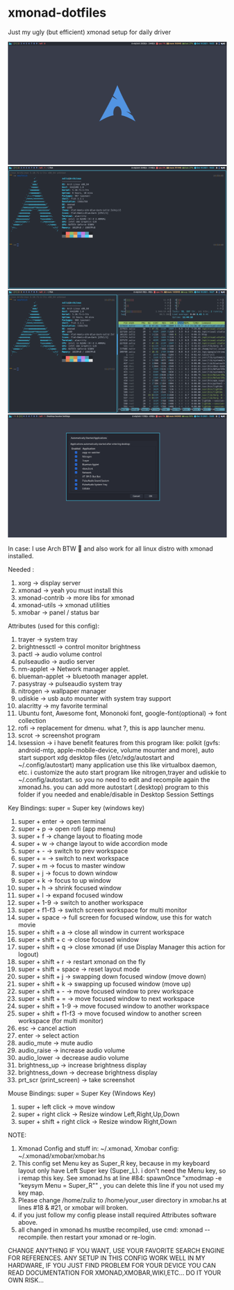 # xmonad-dotfiles
Just my ugly (but efficient) xmonad setup for daily driver

![Screenshot 1](screenshots/2021-10-10-10:53:39-screenshot.png)
![Screenshot 2](screenshots/2021-10-10-10:53:51-screenshot.png)
![Screenshot 3](screenshots/2021-10-10-16:27:16-screenshot.png)
![Screenshot 4](screenshots/2021-10-15-15:05:47-screenshot.png)

In case: I use Arch BTW 🤭
and also work for all linux distro with xmonad installed.

Needed :
1.  xorg -> display server
2.  xmonad -> yeah you must install this
3.  xmonad-contrib -> more libs for xmonad
4.  xmonad-utils -> xmonad utilities
5.  xmobar -> panel / status bar

Attributes (used for this config):
1.  trayer -> system tray
2.  brightnessctl -> control monitor brightness
3.  pactl -> audio volume control
4.  pulseaudio -> audio server
5.  nm-applet -> Network manager applet.
6.  blueman-applet -> bluetooth manager applet.
7.  pasystray -> pulseaudio system tray
8.  nitrogen -> wallpaper manager
9.  udiskie -> usb auto mounter with system tray support
10. alacritty -> my favorite terminal
11. Ubuntu font, Awesome font, Mononoki font, google-font(optional) -> font collection
12. rofi -> replacement for dmenu. what ?, this is app launcher menu.
13. scrot -> screenshot program
14. lxsession -> i have benefit features from this program like: polkit (gvfs: android-mtp, apple-mobile-device, volume mounter and more), auto start support xdg desktop files (/etc/xdg/autostart and ~/.config/autostart) many application use this like virtualbox daemon, etc. i customize the auto start program like nitrogen,trayer and udiskie to ~/.config/autostart. so you no need to edit and recompile again the xmonad.hs. you can add more autostart (.desktop) program to this folder if you needed and enable/disable in Desktop Session Settings

Key Bindings:
super = Super key (windows key)
1.  super + enter             -> open terminal
2.  super + p                 -> open rofi (app menu)
3.  super + f                 -> change layout to floating mode
4.  super + w                 -> change layout to wide accordion mode
5.  super + -                 -> switch to prev workspace
6.  super + =                 -> switch to next workspace
7.  super + m                 -> focus to master window
8.  super + j                 -> focus to down window
9.  super + k                 -> focus to up window
10. super + h                 -> shrink focused window
11. super + l                 -> expand focused window
12. super + 1-9               -> switch to another workspace
13. super + f1-f3             -> switch screen workspace for multi monitor
14. super + space             -> full screen for focused window, use this for watch movie
15. super + shift + a         -> close all window in current workspace
16. super + shift + c         -> close focused window
17. super + shift + q         -> close xmonad (if use Display Manager this action for logout)
18. super + shift + r         -> restart xmonad on the fly
19. super + shift + space     -> reset layout mode
20. super + shift + j         -> swapping down focused window (move down)
21. super + shift + k         -> swapping up focused window (move up)
22. super + shift + -         -> move focused window to prev workspace
23. super + shift + =         -> move focused window to next workspace
24. super + shift + 1-9       -> move focused window to another workspace
25. super + shift + f1-f3     -> move focused window to another screen workspace (for multi monitor)
26. esc                       -> cancel action
27. enter                     -> select action
28. audio_mute                -> mute audio
29. audio_raise               -> increase audio volume
30. audio_lower               -> decrease audio volume
31. brightness_up             -> increase brightness display
32. brightness_down           -> decrease brightness display
33. prt_scr (print_screen)    -> take screenshot

Mouse Bindings:
super = Super Key (Windows Key)
1. super + left click               -> move window
2. super + right click              -> Resize window Left,Right,Up,Down
3. super + shift + right click      -> Resize window Right,Down

NOTE:
1. Xmonad Config and stuff in: ~/.xmonad, Xmobar config: ~/.xmonad/xmobar/xmobar.hs
2. This config set Menu key as Super_R key, because in my keyboard layout only have Left Super key (Super_L). i don't need the Menu key, so i remap this key. See xmonad.hs at line #84: spawnOnce "xmodmap -e \"keysym Menu = Super_R\"" , you can delete this line if you not used my key map.
3. Please change /home/zuliz to /home/your_user directory in xmobar.hs at lines #18 & #21, or xmobar will broken.
4. if you just follow my config please install required Attributes software above.
5. all changed in xmonad.hs mustbe recompiled, use cmd: xmonad --recompile. then restart your xmonad or re-login.


CHANGE ANYTHING IF YOU WANT, USE YOUR FAVORITE SEARCH ENGINE FOR REFERENCES. ANY SETUP IN THIS CONFIG WORK WELL IN MY HARDWARE, IF YOU JUST FIND PROBLEM FOR YOUR DEVICE YOU CAN READ DOCUMENTATION FOR XMONAD,XMOBAR,WIKI,ETC... DO IT YOUR OWN RISK...
